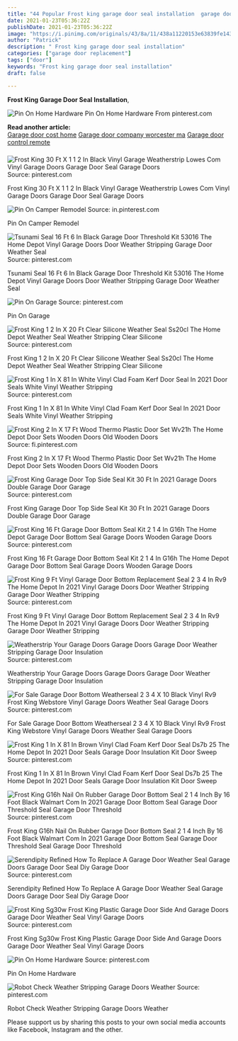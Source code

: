 ```yaml
---
title: "44 Popular Frost king garage door seal installation  garage door Style"
date: 2021-01-23T05:36:22Z
publishDate: 2021-01-23T05:36:22Z
image: "https://i.pinimg.com/originals/43/8a/11/438a11220153e63839fe14347c332cd0.jpg"
author: "Patrick"
description: " Frost king garage door seal installation"
categories: ["garage door replacement"]
tags: ["door"]
keywords: "Frost king garage door seal installation"
draft: false

---
```

<!-- Head tag Code -->
**Frost King Garage Door Seal Installation**, 

![Pin On Home Hardware](https://i.pinimg.com/originals/60/92/37/6092378cc3837002143db64541f81ddd.jpg "Pin On Home Hardware")
Pin On Home Hardware From pinterest.com

**Read another article:**  
[Garage door cost home](/garage-door-cost-home/)
[Garage door company worcester ma](/garage-door-company-worcester-ma/)
[Garage door control remote](/garage-door-control-remote/)




### 

 


![Frost King 30 Ft X 1 1 2 In Black Vinyl Garage Weatherstrip Lowes Com Vinyl Garage Doors Garage Door Seal Garage Doors](https://i.pinimg.com/originals/4f/2d/81/4f2d81d14a861ea6e83bc3ecaeeb01cb.jpg "Frost King 30 Ft X 1 1 2 In Black Vinyl Garage Weatherstrip Lowes Com Vinyl Garage Doors Garage Door Seal Garage Doors")
Source: pinterest.com

Frost King 30 Ft X 1 1 2 In Black Vinyl Garage Weatherstrip Lowes Com Vinyl Garage Doors Garage Door Seal Garage Doors  

![Pin On Camper Remodel](https://i.pinimg.com/originals/78/8f/8f/788f8f2149ca537de1a8dfeb48f5497d.jpg "Pin On Camper Remodel")
Source: in.pinterest.com

Pin On Camper Remodel  

![Tsunami Seal 16 Ft 6 In Black Garage Door Threshold Kit 53016 The Home Depot Vinyl Garage Doors Door Weather Stripping Garage Door Weather Seal](https://i.pinimg.com/736x/e5/e2/da/e5e2da89368e24def606b2580bc7845a.jpg "Tsunami Seal 16 Ft 6 In Black Garage Door Threshold Kit 53016 The Home Depot Vinyl Garage Doors Door Weather Stripping Garage Door Weather Seal")
Source: pinterest.com

Tsunami Seal 16 Ft 6 In Black Garage Door Threshold Kit 53016 The Home Depot Vinyl Garage Doors Door Weather Stripping Garage Door Weather Seal  

![Pin On Garage](https://i.pinimg.com/474x/24/74/e5/2474e55604a8e6e5830f46f516104187--garage-doors-frost.jpg "Pin On Garage")
Source: pinterest.com

Pin On Garage  

![Frost King 1 2 In X 20 Ft Clear Silicone Weather Seal Ss20cl The Home Depot Weather Seal Weather Stripping Clear Silicone](https://i.pinimg.com/originals/15/5b/2f/155b2f44c9aa1c6cd43f627c76531133.jpg "Frost King 1 2 In X 20 Ft Clear Silicone Weather Seal Ss20cl The Home Depot Weather Seal Weather Stripping Clear Silicone")
Source: pinterest.com

Frost King 1 2 In X 20 Ft Clear Silicone Weather Seal Ss20cl The Home Depot Weather Seal Weather Stripping Clear Silicone  

![Frost King 1 In X 81 In White Vinyl Clad Foam Kerf Door Seal In 2021 Door Seals White Vinyl Weather Stripping](https://i.pinimg.com/736x/a2/77/63/a27763d43314ff4363e6084742cef123--door-seals-white-vinyl.jpg "Frost King 1 In X 81 In White Vinyl Clad Foam Kerf Door Seal In 2021 Door Seals White Vinyl Weather Stripping")
Source: pinterest.com

Frost King 1 In X 81 In White Vinyl Clad Foam Kerf Door Seal In 2021 Door Seals White Vinyl Weather Stripping  

![Frost King 2 In X 17 Ft Wood Thermo Plastic Door Set Wv21h The Home Depot Door Sets Wooden Doors Old Wooden Doors](https://i.pinimg.com/474x/db/fc/82/dbfc82e4337769ae8e4bee3f01deb296.jpg "Frost King 2 In X 17 Ft Wood Thermo Plastic Door Set Wv21h The Home Depot Door Sets Wooden Doors Old Wooden Doors")
Source: fi.pinterest.com

Frost King 2 In X 17 Ft Wood Thermo Plastic Door Set Wv21h The Home Depot Door Sets Wooden Doors Old Wooden Doors  

![Frost King Garage Door Top Side Seal Kit 30 Ft In 2021 Garage Doors Double Garage Door Garage](https://i.pinimg.com/736x/0f/60/79/0f6079dce6fd580b8d96c2656a018cc0.jpg "Frost King Garage Door Top Side Seal Kit 30 Ft In 2021 Garage Doors Double Garage Door Garage")
Source: pinterest.com

Frost King Garage Door Top Side Seal Kit 30 Ft In 2021 Garage Doors Double Garage Door Garage  

![Frost King 16 Ft Garage Door Bottom Seal Kit 2 1 4 In G16h The Home Depot Garage Door Bottom Seal Garage Doors Wooden Garage Doors](https://i.pinimg.com/474x/f1/74/25/f17425acb98c151c5021c16453041fb1--garage-doors-frost.jpg "Frost King 16 Ft Garage Door Bottom Seal Kit 2 1 4 In G16h The Home Depot Garage Door Bottom Seal Garage Doors Wooden Garage Doors")
Source: pinterest.com

Frost King 16 Ft Garage Door Bottom Seal Kit 2 1 4 In G16h The Home Depot Garage Door Bottom Seal Garage Doors Wooden Garage Doors  

![Frost King 9 Ft Vinyl Garage Door Bottom Replacement Seal 2 3 4 In Rv9 The Home Depot In 2021 Vinyl Garage Doors Door Weather Stripping Garage Door Weather Stripping](https://i.pinimg.com/originals/a7/74/58/a77458eefee59141d342df7a5fb32321.jpg "Frost King 9 Ft Vinyl Garage Door Bottom Replacement Seal 2 3 4 In Rv9 The Home Depot In 2021 Vinyl Garage Doors Door Weather Stripping Garage Door Weather Stripping")
Source: pinterest.com

Frost King 9 Ft Vinyl Garage Door Bottom Replacement Seal 2 3 4 In Rv9 The Home Depot In 2021 Vinyl Garage Doors Door Weather Stripping Garage Door Weather Stripping  

![Weatherstrip Your Garage Doors Garage Doors Garage Door Weather Stripping Garage Door Insulation](https://i.pinimg.com/originals/29/99/4b/29994bb8062263e7bd1d2e76df575741.jpg "Weatherstrip Your Garage Doors Garage Doors Garage Door Weather Stripping Garage Door Insulation")
Source: pinterest.com

Weatherstrip Your Garage Doors Garage Doors Garage Door Weather Stripping Garage Door Insulation  

![For Sale Garage Door Bottom Weatherseal 2 3 4 X 10 Black Vinyl Rv9 Frost King Webstore Vinyl Garage Doors Weather Seal Garage Doors](https://i.pinimg.com/564x/7a/06/21/7a0621779765dc0723ae231ce575ce90.jpg "For Sale Garage Door Bottom Weatherseal 2 3 4 X 10 Black Vinyl Rv9 Frost King Webstore Vinyl Garage Doors Weather Seal Garage Doors")
Source: pinterest.com

For Sale Garage Door Bottom Weatherseal 2 3 4 X 10 Black Vinyl Rv9 Frost King Webstore Vinyl Garage Doors Weather Seal Garage Doors  

![Frost King 1 In X 81 In Brown Vinyl Clad Foam Kerf Door Seal Ds7b 25 The Home Depot In 2021 Door Seals Garage Door Insulation Kit Door Sweep](https://i.pinimg.com/originals/3c/30/c0/3c30c0f8d58a596839294cce28f546b2.jpg "Frost King 1 In X 81 In Brown Vinyl Clad Foam Kerf Door Seal Ds7b 25 The Home Depot In 2021 Door Seals Garage Door Insulation Kit Door Sweep")
Source: pinterest.com

Frost King 1 In X 81 In Brown Vinyl Clad Foam Kerf Door Seal Ds7b 25 The Home Depot In 2021 Door Seals Garage Door Insulation Kit Door Sweep  

![Frost King G16h Nail On Rubber Garage Door Bottom Seal 2 1 4 Inch By 16 Foot Black Walmart Com In 2021 Garage Door Bottom Seal Garage Door Threshold Seal Garage Door Threshold](https://i.pinimg.com/originals/49/81/0a/49810adf75e3d68eb3b28241ad36cc47.jpg "Frost King G16h Nail On Rubber Garage Door Bottom Seal 2 1 4 Inch By 16 Foot Black Walmart Com In 2021 Garage Door Bottom Seal Garage Door Threshold Seal Garage Door Threshold")
Source: pinterest.com

Frost King G16h Nail On Rubber Garage Door Bottom Seal 2 1 4 Inch By 16 Foot Black Walmart Com In 2021 Garage Door Bottom Seal Garage Door Threshold Seal Garage Door Threshold  

![Serendipity Refined How To Replace A Garage Door Weather Seal Garage Doors Garage Door Seal Diy Garage Door](https://i.pinimg.com/originals/a0/07/5b/a0075b7d4bc7127121f450107e28a3d9.jpg "Serendipity Refined How To Replace A Garage Door Weather Seal Garage Doors Garage Door Seal Diy Garage Door")
Source: pinterest.com

Serendipity Refined How To Replace A Garage Door Weather Seal Garage Doors Garage Door Seal Diy Garage Door  

![Frost King Sg30w Frost King Plastic Garage Door Side And Garage Doors Garage Door Weather Seal Vinyl Garage Doors](https://i.pinimg.com/originals/e0/e3/78/e0e37864e03e3e8cfe42521866576f65.jpg "Frost King Sg30w Frost King Plastic Garage Door Side And Garage Doors Garage Door Weather Seal Vinyl Garage Doors")
Source: pinterest.com

Frost King Sg30w Frost King Plastic Garage Door Side And Garage Doors Garage Door Weather Seal Vinyl Garage Doors  

![Pin On Home Hardware](https://i.pinimg.com/originals/60/92/37/6092378cc3837002143db64541f81ddd.jpg "Pin On Home Hardware")
Source: pinterest.com

Pin On Home Hardware  

![Robot Check Weather Stripping Garage Doors Weather](https://i.pinimg.com/originals/43/8a/11/438a11220153e63839fe14347c332cd0.jpg "Robot Check Weather Stripping Garage Doors Weather")
Source: pinterest.com

Robot Check Weather Stripping Garage Doors Weather  

Please support us by sharing this posts to your own social media accounts like Facebook, Instagram and the other.

